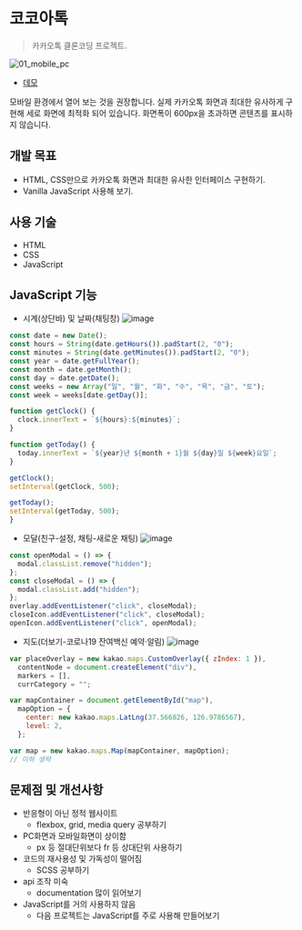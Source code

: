 # 코코아톡

> 카카오톡 클론코딩 프로젝트.

![01_mobile_pc](https://user-images.githubusercontent.com/68595933/148503753-b8ce4ad7-90a5-4f7e-89b4-520a91cf2a76.jpg)

- [데모](https://shinyelee.github.io/kokoa-clone/)

모바일 환경에서 열어 보는 것을 권장합니다. 실제 카카오톡 화면과 최대한 유사하게 구현해 세로 화면에 최적화 되어 있습니다. 화면폭이 600px을 초과하면 콘텐츠를 표시하지 않습니다.

## 개발 목표

- HTML, CSS만으로 카카오톡 화면과 최대한 유사한 인터페이스 구현하기.
- Vanilla JavaScript 사용해 보기.

## 사용 기술

- HTML
- CSS
- JavaScript

## JavaScript 기능

- 시계(상단바) 및 날짜(채팅창)
  ![image](https://user-images.githubusercontent.com/68595933/151915109-69130133-01a3-4484-a1df-a18169055b8b.png)

```javascript
const date = new Date();
const hours = String(date.getHours()).padStart(2, "0");
const minutes = String(date.getMinutes()).padStart(2, "0");
const year = date.getFullYear();
const month = date.getMonth();
const day = date.getDate();
const weeks = new Array("일", "월", "화", "수", "목", "금", "토");
const week = weeks[date.getDay()];

function getClock() {
  clock.innerText = `${hours}:${minutes}`;
}

function getToday() {
  today.innerText = `${year}년 ${month + 1}월 ${day}일 ${week}요일`;
}

getClock();
setInterval(getClock, 500);

getToday();
setInterval(getToday, 500);
}
```

- 모달(친구-설정, 채팅-새로운 채팅)
  ![image](https://user-images.githubusercontent.com/68595933/151915234-63d735fe-9ba5-4928-9e6f-afc9204aff4b.png)

```javascript
const openModal = () => {
  modal.classList.remove("hidden");
};
const closeModal = () => {
  modal.classList.add("hidden");
};
overlay.addEventListener("click", closeModal);
closeIcon.addEventListener("click", closeModal);
openIcon.addEventListener("click", openModal);
```

- 지도(더보기-코로나19 잔여백신 예약·알림)
  ![image](https://user-images.githubusercontent.com/68595933/151915385-e3b77b28-76f3-4311-95fb-7ce9d331cf29.png)

```javascript
var placeOverlay = new kakao.maps.CustomOverlay({ zIndex: 1 }),
  contentNode = document.createElement("div"),
  markers = [],
  currCategory = "";

var mapContainer = document.getElementById("map"),
  mapOption = {
    center: new kakao.maps.LatLng(37.566826, 126.9786567),
    level: 2,
  };

var map = new kakao.maps.Map(mapContainer, mapOption);
// 이하 생략
```

## 문제점 및 개선사항

- 반응형이 아닌 정적 웹사이트
  - flexbox, grid, media query 공부하기
- PC화면과 모바일화면이 상이함
  - px 등 절대단위보다 fr 등 상대단위 사용하기
- 코드의 재사용성 및 가독성이 떨어짐
  - SCSS 공부하기
- api 조작 미숙
  - documentation 많이 읽어보기
- JavaScript를 거의 사용하지 않음
  - 다음 프로젝트는 JavaScript를 주로 사용해 만들어보기
